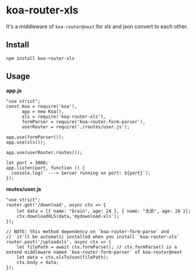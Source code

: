 # koa-router-xls

It's a middleware of `koa-router@next` for xls and json convert to each other.

## Install

```
npm install koa-router-xls
```

## Usage

**app.js**

```
"use strict";
const Koa = require('koa'),
      app = new Koa(),
      xls = require('koa-router-xls'),
      formParser = require('koa-router-form-parser'),
      userRouter = require('./routes/user.js');

app.use(formParser());
app.use(xls());

app.use(userRouter.routes());

let port = 3000;
app.listen(port, function () {
  console.log(` ---> Server running on port: ${port}`);
});
```

**routes/user.js**

```
"use strict";
router.get('/download', async ctx => {
    let data = [{ name: "brain", age: 24 }, { name: "无忌", age: 26 }];
    ctx.downloadXLS(data,'mydownload-xls');
});

// NOTE: this method dependency on `koa-router-form-parse` and 
//  it'll be automatic installed when you install `koa-router-xls`
router.post('/uploadxls', async ctx => {
    let filePath = await ctx.formParse(); // ctx.formParse() is a extend middleware named `koa-router-form-parser` of koa-router@next
    let data = ctx.xlsToJson(filePath);
    ctx.body = data;
});
```
